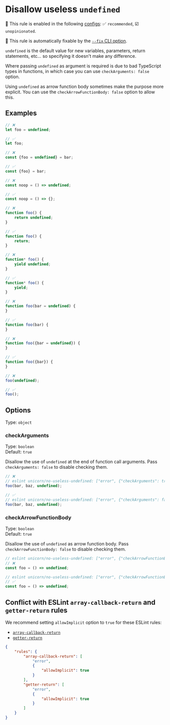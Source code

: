 # Disallow useless `undefined`

💼 This rule is enabled in the following [configs](https://github.com/sindresorhus/eslint-plugin-unicorn#recommended-config): ✅ `recommended`, ☑️ `unopinionated`.

🔧 This rule is automatically fixable by the [`--fix` CLI option](https://eslint.org/docs/latest/user-guide/command-line-interface#--fix).

<!-- end auto-generated rule header -->
<!-- Do not manually modify this header. Run: `npm run fix:eslint-docs` -->

`undefined` is the default value for new variables, parameters, return statements, etc… so specifying it doesn't make any difference.

Where passing `undefined` as argument is required is due to bad TypeScript types in functions, in which case you can use `checkArguments: false` option.

Using `undefined` as arrow function body sometimes make the purpose more explicit. You can use the `checkArrowFunctionBody: false` option to allow this.

## Examples

```js
// ❌
let foo = undefined;

// ✅
let foo;
```

```js
// ❌
const {foo = undefined} = bar;

// ✅
const {foo} = bar;
```

```js
// ❌
const noop = () => undefined;

// ✅
const noop = () => {};
```

```js
// ❌
function foo() {
	return undefined;
}

// ✅
function foo() {
	return;
}
```

```js
// ❌
function* foo() {
	yield undefined;
}

// ✅
function* foo() {
	yield;
}
```

```js
// ❌
function foo(bar = undefined) {
}

// ✅
function foo(bar) {
}
```

```js
// ❌
function foo({bar = undefined}) {
}

// ✅
function foo({bar}) {
}
```

```js
// ❌
foo(undefined);

// ✅
foo();
```

## Options

Type: `object`

### checkArguments

Type: `boolean`\
Default: `true`

Disallow the use of `undefined` at the end of function call arguments. Pass `checkArguments: false` to disable checking them.

```js
// ❌
// eslint unicorn/no-useless-undefined: ["error", {"checkArguments": true}]
foo(bar, baz, undefined);
```

```js
// ✅
// eslint unicorn/no-useless-undefined: ["error", {"checkArguments": false}]
foo(bar, baz, undefined);
```

### checkArrowFunctionBody

Type: `boolean`\
Default: `true`

Disallow the use of `undefined` as arrow function body. Pass `checkArrowFunctionBody: false` to disable checking them.

```js
// eslint unicorn/no-useless-undefined: ["error", {"checkArrowFunctionBody": true}]
// ❌
const foo = () => undefined;
```

```js
// eslint unicorn/no-useless-undefined: ["error", {"checkArrowFunctionBody": false}]
// ✅
const foo = () => undefined;
```

## Conflict with ESLint `array-callback-return` and `getter-return` rules

We recommend setting `allowImplicit` option to `true` for these ESLint rules:

- [`array-callback-return`](https://eslint.org/docs/rules/array-callback-return#options)
- [`getter-return`](https://eslint.org/docs/rules/getter-return#options)

```json
{
	"rules": {
		"array-callback-return": [
			"error",
			{
				"allowImplicit": true
			}
		],
		"getter-return": [
			"error",
			{
				"allowImplicit": true
			}
		]
	}
}
```

